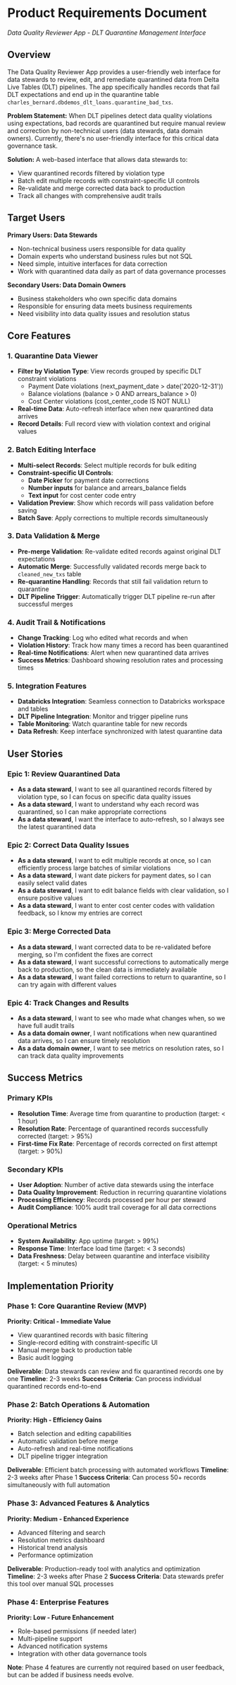 # Product Requirements Document
*Data Quality Reviewer App - DLT Quarantine Management Interface*

## Overview

The Data Quality Reviewer App provides a user-friendly web interface for data stewards to review, edit, and remediate quarantined data from Delta Live Tables (DLT) pipelines. The app specifically handles records that fail DLT expectations and end up in the quarantine table `charles_bernard.dbdemos_dlt_loans.quarantine_bad_txs`.

**Problem Statement:**
When DLT pipelines detect data quality violations using expectations, bad records are quarantined but require manual review and correction by non-technical users (data stewards, data domain owners). Currently, there's no user-friendly interface for this critical data governance task.

**Solution:**
A web-based interface that allows data stewards to:
- View quarantined records filtered by violation type
- Batch edit multiple records with constraint-specific UI controls
- Re-validate and merge corrected data back to production
- Track all changes with comprehensive audit trails

## Target Users

**Primary Users: Data Stewards**
- Non-technical business users responsible for data quality
- Domain experts who understand business rules but not SQL
- Need simple, intuitive interfaces for data correction
- Work with quarantined data daily as part of data governance processes

**Secondary Users: Data Domain Owners**
- Business stakeholders who own specific data domains
- Responsible for ensuring data meets business requirements
- Need visibility into data quality issues and resolution status

## Core Features

### 1. Quarantine Data Viewer
- **Filter by Violation Type**: View records grouped by specific DLT constraint violations
  - Payment Date violations (next_payment_date > date('2020-12-31'))
  - Balance violations (balance > 0 AND arrears_balance > 0)
  - Cost Center violations (cost_center_code IS NOT NULL)
- **Real-time Data**: Auto-refresh interface when new quarantined data arrives
- **Record Details**: Full record view with violation context and original values

### 2. Batch Editing Interface
- **Multi-select Records**: Select multiple records for bulk editing
- **Constraint-specific UI Controls**:
  - **Date Picker** for payment date corrections
  - **Number inputs** for balance and arrears_balance fields
  - **Text input** for cost center code entry
- **Validation Preview**: Show which records will pass validation before saving
- **Batch Save**: Apply corrections to multiple records simultaneously

### 3. Data Validation & Merge
- **Pre-merge Validation**: Re-validate edited records against original DLT expectations
- **Automatic Merge**: Successfully validated records merge back to `cleaned_new_txs` table
- **Re-quarantine Handling**: Records that still fail validation return to quarantine
- **DLT Pipeline Trigger**: Automatically trigger DLT pipeline re-run after successful merges

### 4. Audit Trail & Notifications
- **Change Tracking**: Log who edited what records and when
- **Violation History**: Track how many times a record has been quarantined
- **Real-time Notifications**: Alert when new quarantined data arrives
- **Success Metrics**: Dashboard showing resolution rates and processing times

### 5. Integration Features
- **Databricks Integration**: Seamless connection to Databricks workspace and tables
- **DLT Pipeline Integration**: Monitor and trigger pipeline runs
- **Table Monitoring**: Watch quarantine table for new records
- **Data Refresh**: Keep interface synchronized with latest quarantine data

## User Stories

### Epic 1: Review Quarantined Data
- **As a data steward**, I want to see all quarantined records filtered by violation type, so I can focus on specific data quality issues
- **As a data steward**, I want to understand why each record was quarantined, so I can make appropriate corrections
- **As a data steward**, I want the interface to auto-refresh, so I always see the latest quarantined data

### Epic 2: Correct Data Quality Issues
- **As a data steward**, I want to edit multiple records at once, so I can efficiently process large batches of similar violations
- **As a data steward**, I want date pickers for payment dates, so I can easily select valid dates
- **As a data steward**, I want to edit balance fields with clear validation, so I ensure positive values
- **As a data steward**, I want to enter cost center codes with validation feedback, so I know my entries are correct

### Epic 3: Merge Corrected Data
- **As a data steward**, I want corrected data to be re-validated before merging, so I'm confident the fixes are correct
- **As a data steward**, I want successful corrections to automatically merge back to production, so the clean data is immediately available
- **As a data steward**, I want failed corrections to return to quarantine, so I can try again with different values

### Epic 4: Track Changes and Results
- **As a data steward**, I want to see who made what changes when, so we have full audit trails
- **As a data domain owner**, I want notifications when new quarantined data arrives, so I can ensure timely resolution
- **As a data domain owner**, I want to see metrics on resolution rates, so I can track data quality improvements

## Success Metrics

### Primary KPIs
- **Resolution Time**: Average time from quarantine to production (target: < 1 hour)
- **Resolution Rate**: Percentage of quarantined records successfully corrected (target: > 95%)
- **First-time Fix Rate**: Percentage of records corrected on first attempt (target: > 90%)

### Secondary KPIs
- **User Adoption**: Number of active data stewards using the interface
- **Data Quality Improvement**: Reduction in recurring quarantine violations
- **Processing Efficiency**: Records processed per hour per steward
- **Audit Compliance**: 100% audit trail coverage for all data corrections

### Operational Metrics
- **System Availability**: App uptime (target: > 99%)
- **Response Time**: Interface load time (target: < 3 seconds)
- **Data Freshness**: Delay between quarantine and interface visibility (target: < 5 minutes)

## Implementation Priority

### Phase 1: Core Quarantine Review (MVP)
**Priority: Critical - Immediate Value**
- View quarantined records with basic filtering
- Single-record editing with constraint-specific UI
- Manual merge back to production table
- Basic audit logging

**Deliverable**: Data stewards can review and fix quarantined records one by one
**Timeline**: 2-3 weeks
**Success Criteria**: Can process individual quarantined records end-to-end

### Phase 2: Batch Operations & Automation
**Priority: High - Efficiency Gains**
- Batch selection and editing capabilities
- Automatic validation before merge
- Auto-refresh and real-time notifications
- DLT pipeline trigger integration

**Deliverable**: Efficient batch processing with automated workflows
**Timeline**: 2-3 weeks after Phase 1
**Success Criteria**: Can process 50+ records simultaneously with full automation

### Phase 3: Advanced Features & Analytics
**Priority: Medium - Enhanced Experience**
- Advanced filtering and search
- Resolution metrics dashboard
- Historical trend analysis
- Performance optimization

**Deliverable**: Production-ready tool with analytics and optimization
**Timeline**: 2-3 weeks after Phase 2
**Success Criteria**: Data stewards prefer this tool over manual SQL processes

### Phase 4: Enterprise Features
**Priority: Low - Future Enhancement**
- Role-based permissions (if needed later)
- Multi-pipeline support
- Advanced notification systems
- Integration with other data governance tools

**Note**: Phase 4 features are currently not required based on user feedback, but can be added if business needs evolve.